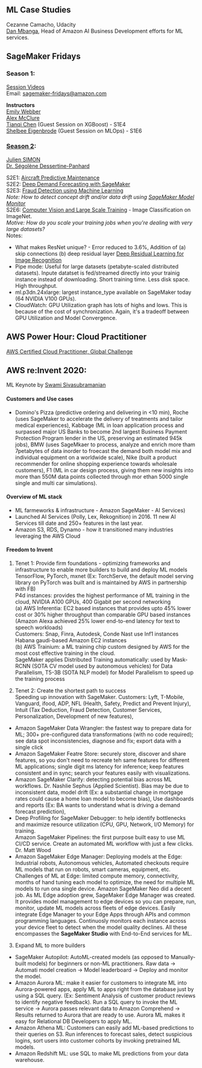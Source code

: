 ## ML Case Studies  
Cezanne Camacho, Udacity  
[Dan Mbanga](https://www.linkedin.com/in/dan-romuald-mbanga-62850a22/), Head of Amazon AI Business Development efforts for ML services.   

## SageMaker Fridays  
### Season 1:  
[Session Videos](https://www.twitch.tv/aws/videos)  
Email: sagemaker-fridays@amazon.com  

**Instructors**  
[Emily Webber](https://www.linkedin.com/in/emily-webber-921b4969/)  
[Alex McClure](https://www.linkedin.com/in/alexjmcclure/)  
[Tianqi Chen](https://tqchen.com/) (Guest Session on XGBoost) - S1E4  
[Shelbee Eigenbrode](https://www.linkedin.com/in/shelbee-eigenbrode-5b632414/) (Guest Session on MLOps) - S1E6  

### [Season 2](https://amazonsagemakerfridays.splashthat.com/):  
[Julien SIMON](https://www.linkedin.com/in/juliensimon/)  
[Dr. Ségolène Dessertine-Panhard](https://www.linkedin.com/in/dr-s%C3%A9gol%C3%A8ne-dessertine-panhard-41416010/)  

S2E1: [Aircraft Predictive Maintenance](https://github.com/awslabs/predictive-maintenance-using-machine-learning/tree/master/source/notebooks)  
S2E2: [Deep Demand Forecasting with SageMaker](https://github.com/awslabs/sagemaker-deep-demand-forecast)  
S2E3: [Fraud Detection using Machine Learning](https://github.com/awslabs/fraud-detection-using-machine-learning/blob/master/source/notebooks/sagemaker_fraud_detection.ipynb)  
*Note: How to detect concept drift and/or data drift using [SageMaker Model Monitor](https://github.com/aws/amazon-sagemaker-examples/tree/master/sagemaker_model_monitor)*  
S2E6: [Computer Vision and Large Scale Training](https://github.com/PacktPublishing/Learn-Amazon-SageMaker/blob/master/sdkv2/ch10/spot/Image%20Classification%20on%20Imagenet%20-%20Managed%20Spot%20Training.ipynb) - Image Classification on ImageNet.  
*Motive: How do you scale your training jobs when you're dealing with very large datasets?*  
Notes:  
- What makes ResNet unique? - Error reduced to 3.6%, Addition of (a) skip connections (b) deep residual layer [Deep Residual Learning for Image Recognition](https://arxiv.org/pdf/1512.03385.pdf)  
- Pipe mode: Useful for large datasets (petabyte-scaled distributed datasets). Inpute datatset is fed/streamed directly into your trainig instance instead of downloading. Short training time. Less disk space. High throughput.  
- ml.p3dn.24xlarge: largest instance_type available on SageMaker today (64 NVIDIA V100 GPUs).  
- CloudWatch: GPU Utilization graph has lots of highs and lows. This is because of the cost of synchronization. Again, it's a tradeoff between GPU Utilization and Model Convergence.  

## AWS Power Hour: Cloud Practitioner  
[AWS Certified Cloud Practitioner, Global Challenge](https://pages.awscloud.com/awspowerhour-CP.html)  

## AWS re:Invent 2020:  
ML Keynote by [Swami Sivasubramanian](https://www.linkedin.com/in/swaminathansivasubramanian/)  
#### Customers and Use cases  
- Domino's Pizza (predictive ordering and delivering in <10 min), Roche (uses SageMaker to accelerate the delivery of treatments and tailor medical experiences), Kabbage (ML in loan application process and surpassed major US Banks to become 2nd largest Business Payment Protection Program lender in the US, preserving an estimated 945k jobs), BMW (uses SageMkaer to process, analyze and enrich more tham 7petabytes of data inorder to froecast the demand both model mix and individual equipment on a worldwide scale), Nike (built a product recommender for online shopping experience towards wholesale customers), F1 (ML in car design process, giving them new insights into more than 550M data points collected through mor ethan 5000 single single and multi car simulations).  

#### Overview of ML stack  
- ML farmeworks & infrastructure - Amazon SageMaker - AI Services)  
- Launched AI Services (Polly, Lex, Rekognition) in 2016. 11 new AI Services till date and 250+ features in the last year.  
- Amazon S3, RDS, Dynamo - how it transitioned many industries leveraging the AWS Cloud  

#### Freedom to Invent  
1. Tenet 1: Provide firm foundations - optimizing frameworks and infrastructure to enable more builders to build and deploy ML models  
TensorFlow, PyTorch, mxnet (Ex: TorchServe, the default model serving library on PyTorch was built and is maintained by AWS in partnership with FB)  
P4d instances: provides the highest performance of ML training in the cloud, NVIDIA A100 GPUs, 400 Gigabit per second networking  
(a) AWS Inferentia: EC2 based instances that provides upto 45% lower cost or 30% higher throughput than comparable GPU based instances (Amazon Alexa achieved 25% lower end-to-end latency for text to speech workloads)  
Customers: Snap, Finra, Autodesk, Conde Nast use Inf1 instances  
Habana gaudi-based Amazon EC2 instances  
(b) AWS Trainium: a ML training chip custom designed by AWS for the most cost effective training in the cloud.  
SageMaker applies Distributed Training automatically: used by Mask-RCNN (SOTA CV model used by autonomous vehicles) for Data Parallelism, T5-3B (SOTA NLP model) for Model Parallelism to speed up the training process  

2. Tenet 2: Create the shortest path to success  
Speeding up innovation with SageMaker. Customers: Lyft, T-Mobile, Vanguard, ifood, ADP, NFL (Health, Safety, Predict and Prevent Injury), Intuit (Tax Deduction, Fraud Detection, Customer Services, Personalization, Development of new features),  
- Amazon SageMaker Data Wrangler: the fastest way to prepare data for ML; 300+ pre-configured data transformations (with no code required); see data spot inconsistencies, diagnose and fix; export data with a single click  
- Amazon SageMaker Featre Store: securely store, discover and share features, so you don't need to recreate teh same features for different ML applications; single digit ms latency for inference; keep features consistent and in sync; search your features easily with visualizations.  
- Amazon SageMaker Clarify: detecting potential bias across ML workflows. Dr. Nashlie Sephus (Applied Scientist). Bias may be due to inconsistent data, model drift (Ex: a substantial change in mortgage rates could cause a home loan model to become bias), Use dashboards and reports (Ex: BA wants to understand what is driving a demand forecast prediction),  
- Deep Profiling for SageMaker Debugger: to help identify bottlenecks and maximize resource utilization (CPU, GPU, Network, I/O Memory) for training.  
Amazon SageMaker Pipelines: the first purpose built easy to use ML CI/CD service. Create an automated ML workflow with just a few clicks. Dr. Matt Wood  
- Amazon SageMaker Edge Manager: Deploying models at the Edge: Industrial robots, Autonomous vehicles, Automated checkouts require ML models that run on robots, smart cameras, equipment, etc. Challenges of ML at Edge: limited compute memory, connectivity, months of hand tuning each model to optimize, the need for multiple ML models to run ona  single device. Amazon SageMaker Neo did a decent job. As ML Edge adoption grew, SageMaker Edge Manager was created. It provides model management to edge devices so you can prepare, run, monitor, update ML models across fleets of edge devices. Easily integrate Edge Manager to your Edge Apps through APIs and common programming languages. Continuosly monitors each instance across your device fleet to detect when the model quality declines. All these encompasses the **SageMaker Studio** with End-to-End services for ML.  

3. Expand ML to more builders  
- SageMaker Autopilot: AutoML-created models (as opposed to Manually-built models) for beginners or non-ML practitioners. Raw data -> Automati model creation -> Model leaderboard -> Deploy and monitor the model.  
- Amazon Aurora ML: make it easier for customers to integrate ML into Aurora-powered apps, apply ML to apps right from the database just by using a SQL query. (Ex: Sentiment Analysis of customer product reviews to identify negative feedback). Run a SQL query to invoke the ML service -> Aurora passes relevant data to Amazon Comprehend -> Results returned to Aurora that are ready to use. Aurora ML makes it easy for Relational DB Developers to apply ML.  
- Amazon Athena ML: Customers can easily add ML-based predictions to their queries on S3. Run inferences to forecast sales, detect suspicious logins, sort users into customer cohorts by invoking pretrained ML models.  
- Amazon Redshift ML: use SQL to make ML predictions from your data warehouse.  











